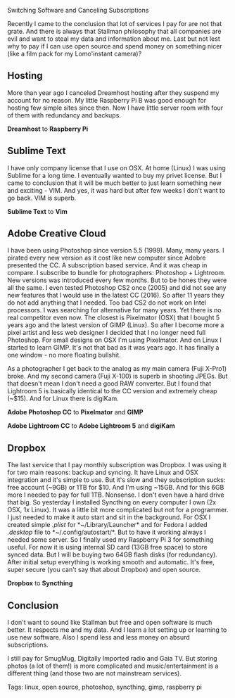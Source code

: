 Switching Software and Canceling Subscriptions
 
Recently I came to the conclusion that lot of services I pay for are not that grate. And there is always that Stallman philosophy that all companies are evil and want to steal my data and information about me. Last but not lest why to pay if I can use open source and spend money on something nicer (like a film pack for my Lomo'instant camera)?

## Hosting
More than year ago I canceled Dreamhost hosting after they suspend my account for no reason. My little Raspberry Pi B was good enough for hosting few simple sites since then. Now I have little server room with four of them with redundancy and backups.

**Dreamhost** to **Raspberry Pi**

## Sublime Text
I have only company license that I use on OSX. At home (Linux) I was using Sublime for a long time. I eventually wanted to buy my privet license. But I came to conclusion that it will be much better to just learn something new and exciting - VIM. And yes, it was hard but after few weeks I don't want to go back. VIM is superb.

**Sublime Text** to **Vim**

## Adobe Creative Cloud
I have been using Photoshop since version 5.5 (1999). Many, many years. I pirated every new version as it cost like new computer since Adobre presented the CC. A subscription based service. And it was cheap in compare. I subscribe to bundle for photographers: Photoshop + Lightroom. New versions was introduced every few months. But to be hones they were all the same. I even tested Photoshop CS2 once (2005) and did not see any new features that I would use in the latest CC (2016). So after 11 years they do not add anything that I needed. Too bad CS2 do not work on Intel processors. 
I was searching for alternative for many years. Yet there is no real competitor even now. The closest is Pixelmator (OSX) that I bought 5 years ago and the latest version of GIMP (Linux). So after I become more a pixel artist and less web designer I decided that I no longer need full Photoshop. For small designs on OSX I'm using Pixelmator. And on Linux I started to learn GIMP. It's not that bad as it was years ago. It has finally a one window - no more floating bullshit.

As a photographer I get back to the analog as my main camera (Fuji X-Pro1) broke. And my second camera (Fuji X-100) is superb in shooting JPEGs. But that doesn't mean I don't need a good RAW converter. But I found that Lightroom 5 is basically identical to the CC version and extremely cheap (~$15). And for Linux there is digiKam. 

**Adobe Photoshop CC** to **Pixelmator** and **GIMP**

**Adobe Lightroom CC** to **Adobe Lightroom 5** and **digiKam**

## Dropbox
The last service that I pay monthly subscription was Dropbox. I was using it for two main reasons: backup and syncing. It have Linux and OSX integration and it's simple to use. But it's slow and they subscription sucks: free account (~9GB) or 1TB for $10. And I'm using ~15GB. And for this 6GB more I needed to pay for full 1TB. Nonsense. I don't even have a hard drive that big.
So yesterday I installed Syncthing on every computer I own (2x OSX, 1x Linux). It was a little bit more complicated but not for a programmer. I just needed to make it auto start and sit in the background. For OSX I created simple *.plist* for *~/Library/Launcher* and for Fedora I added *.desktop* file to *~/.config/autostart/*. But to have it working always I needed some server. So I finally used my Raspberry Pi 3 for something useful. For now it is using internal SD card (13GB free space) to store synced data. But I will be buying two 64GB flash disks (for redundancy).
After initial setup everything is working smooth and automatic. It's free, super secure (you can't say that about Dropbox) and open source.

**Dropbox** to **Syncthing**

## Conclusion
I don't want to sound like Stallman but free and open software is much better. It respects me and my data. And I learn a lot setting up or learning to use new software. Also I spend less and less money on absurd subscriptions.

I still pay for SmugMug, Digitally Imported radio and Gaia TV. But storing photos (a lot of them!) is more complicated and music/entertainment is a different thing (and those two are not mainstream services).

Tags: linux, open source, photoshop, syncthing, gimp, raspberry pi
